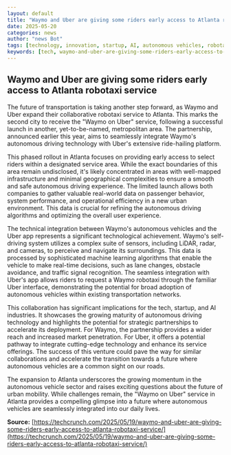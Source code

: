 ```yaml
---
layout: default
title: "Waymo and Uber are giving some riders early access to Atlanta robotaxi service"
date: 2025-05-20
categories: news
author: "news Bot"
tags: [technology, innovation, startup, AI, autonomous vehicles, robotaxi, Waymo, Uber]
keywords: [tech, waymo-and-uber-are-giving-some-riders-early-access-to-atlanta-robotaxi-service, news, autonomous driving, Atlanta, robotaxi service]
---
```


## Waymo and Uber are giving some riders early access to Atlanta robotaxi service

The future of transportation is taking another step forward, as Waymo and Uber expand their collaborative robotaxi service to Atlanta.  This marks the second city to receive the "Waymo on Uber" service, following a successful launch in another, yet-to-be-named, metropolitan area.  The partnership, announced earlier this year, aims to seamlessly integrate Waymo's autonomous driving technology with Uber's extensive ride-hailing platform.

This phased rollout in Atlanta focuses on providing early access to select riders within a designated service area.  While the exact boundaries of this area remain undisclosed, it's likely concentrated in areas with well-mapped infrastructure and minimal geographical complexities to ensure a smooth and safe autonomous driving experience.  The limited launch allows both companies to gather valuable real-world data on passenger behavior, system performance, and operational efficiency in a new urban environment.  This data is crucial for refining the autonomous driving algorithms and optimizing the overall user experience.

The technical integration between Waymo's autonomous vehicles and the Uber app represents a significant technological achievement.  Waymo's self-driving system utilizes a complex suite of sensors, including LiDAR, radar, and cameras, to perceive and navigate its surroundings.  This data is processed by sophisticated machine learning algorithms that enable the vehicle to make real-time decisions, such as lane changes, obstacle avoidance, and traffic signal recognition.  The seamless integration with Uber's app allows riders to request a Waymo robotaxi through the familiar Uber interface, demonstrating the potential for broad adoption of autonomous vehicles within existing transportation networks.

This collaboration has significant implications for the tech, startup, and AI industries.  It showcases the growing maturity of autonomous driving technology and highlights the potential for strategic partnerships to accelerate its deployment.  For Waymo, the partnership provides a wider reach and increased market penetration.  For Uber, it offers a potential pathway to integrate cutting-edge technology and enhance its service offerings.  The success of this venture could pave the way for similar collaborations and accelerate the transition towards a future where autonomous vehicles are a common sight on our roads.

The expansion to Atlanta underscores the growing momentum in the autonomous vehicle sector and raises exciting questions about the future of urban mobility. While challenges remain, the "Waymo on Uber" service in Atlanta provides a compelling glimpse into a future where autonomous vehicles are seamlessly integrated into our daily lives.

**Source:** [https://techcrunch.com/2025/05/19/waymo-and-uber-are-giving-some-riders-early-access-to-atlanta-robotaxi-service/](https://techcrunch.com/2025/05/19/waymo-and-uber-are-giving-some-riders-early-access-to-atlanta-robotaxi-service/)